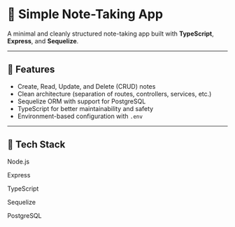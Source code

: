 # 📝 Simple Note-Taking App

A minimal and cleanly structured note-taking app built with **TypeScript**, **Express**, and **Sequelize**.

---

## 🚀 Features

- Create, Read, Update, and Delete (CRUD) notes
- Clean architecture (separation of routes, controllers, services, etc.)
- Sequelize ORM with support for PostgreSQL
- TypeScript for better maintainability and safety
- Environment-based configuration with `.env`

---


## 📌 Tech Stack

Node.js

Express

TypeScript

Sequelize

PostgreSQL





